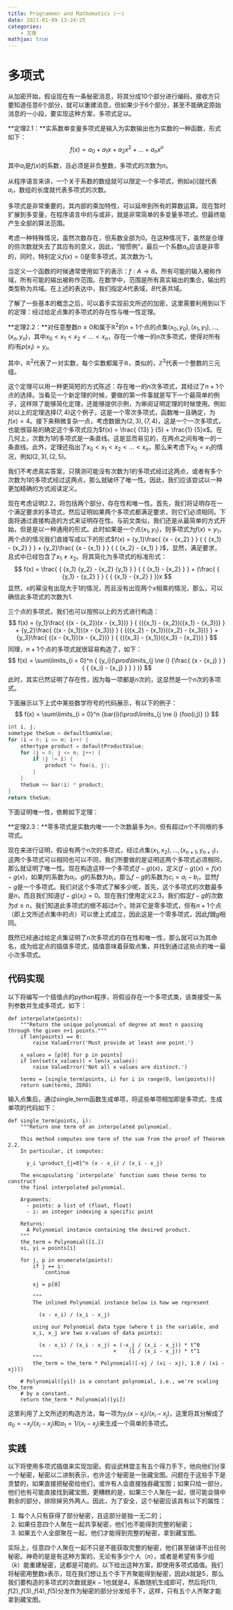 ```yaml
---
title: Programmer and Mathematics (一)
date: 2021-01-09 13:24:25
categories:
    - 文章
mathjax: true
---
```


# 多项式

从加密开始，假设现在有一条秘密消息，将其分成10个部分进行编码，接收方只要知道任意6个部分，就可以重建消息，但如果少于6个部分，甚至不能确定原始消息的一小段，要实现这种方案，多项式足以。

<!-- more -->

**定理2.1：**实系数单变量多项式是输入为实数输出也为实数的一种函数，形式如下：
$$
f(x) = {a_0} + {a_1}x + {a_2}{x^2} + ... + {a_n}{x^n}
$$

其中${a_i}$是$f(x)$的系数，且必须是非负整数，多项式的次数为$n$。

从程序语言来讲，一个关于系数的数组就可以限定一个多项式，例如a[i]就代表${a_i}$，数组的长度就代表多项式的次数。

多项式是非常重要的，其内部的乘加特性，可以延申到所有的算数运算。现在暂时扩展到多变量，在程序语言中的与或非，就是非常简单的多变量多项式，但最终能产生全部的算法范围。

考虑一种特殊情况，虽然次数存在，但系数全部为0。在这种情况下，虽然是合理的但次数就失去了其应有的意义，因此，“按惯例”，最后一个系数${a_n}$应该是非零的，同时，特别定义$f(x) = 0$是零多项式，其次数为-1。

当定义一个函数的时候通常使用如下的表示：$f:A \to B$。所有可能的输入被称作域，所有可能的输出被称作范围。在数学中，范围是所有真实输出的集合，输出的类型称为共域。在上述的表达中，我们指定$A$代表域，$B$代表共域。

了解了一些基本的概念之后，可以着手实现前文所述的加密，这里需要利用到以下的定理：经过给定点集的多项式的存在性与唯一性定理。

**定理2.2：**对任意整数$n \ge 0$和属于$\mathbb{R}^{2}$的$n+1$个点的点集$({x_0},{y_0}),({x_1},{y_1}),...,({x_n},{y_n})$，其中${x_0} < {x_1} < {x_2} < ... < {x_n}$，存在一个唯一的$n$次多项式，使得对所有的$i$有$p({x_i}) = {y_i}$。

其中，$\mathbb{R}^{2}$代表了一对实数，每个实数都属于$\mathbb{R}$，类似的，$\mathbb{Z}^{3}$代表一个整数的三元组。

这个定理可以用一种更简短的方式陈述：存在唯一的$n$次多项式，其经过了$n+1$个点的选择。当看见一个新定理的时候，要做的第一件事就是写下一个最简单的例子，这样除了能够简化定理，还能够提供示例，为审阅证明定理的时候使用。例如对以上的定理选择$(7,4)$这个例子，这是一个零次多项式，函数唯一且确定，为$f(x)=4$。接下来稍微复杂一点，考虑数据为$(2,3),(7,4)$，这是一个一次多项式，也能很容易的确定这个多项式应为$f(x) = \frac{ {13} } {5} + \frac{1} {5}x$。在几何上，次数为1的多项式是一条直线。这是显而易见的，在两点之间有唯一的一条直线。此外，定理还指出了${x_0} < {x_1} < {x_2} < ... < {x_n}$，那么来考虑下${x_0} = {x_1}$的情况，例如$(2,3),(2,5)$。

我们不考虑真实答案，只猜测可能没有次数为1的多项式经过这两点，或者有多个次数为1的多项式经过这两点，那么就破坏了唯一性。因此，我们应该尝试以一种更加精确的方式阅读定义。

现在考虑证明2.2，将包括两个部分，存在性和唯一性。首先，我们将证明存在一个满足要求的多项式，然后证明如果两个多项式都满足要求，则它们必须相同。下面将通过直接构造的方式来证明存在性。与前文类似，我们还是从最简单的方式开始，但是是以一种通用的形式。此时如果是一个点$(x_1, y_1)$，则多项式为$f(x) = {y_1}$，两个点的情况我们直接写成以下的形式$f(x) = {y_1}\frac{ {x - {x_2} } } { { {x_1} - {x_2} } } + {y_2}\frac{ {x - {x_1} } } { { {x_2} - {x_1} } }$，显然，满足要求，且式中已经包含了${x_1} \ne {x_2}$。将其简化为多项式的标准形式：
$$
f(x) = \frac{ { {x_1} {y_2} - {x_2} {y_1} } } { { {x_1} - {x_2} } } + (\frac{ { {y_1} - {y_2} } } { { {x_1} - {x_2} } })x
$$
显然，$x$的幂没有出现大于1的情况，而且没有出现两个$x$相乘的情况，那么，可以确信此多项式的次数为1.

三个点的多项式，我们也可以按照以上的方式进行构造：
$$
f(x) = {y_1}\frac{ {(x - {x_2})(x - {x_3})} } { {({x_1} - {x_2})({x_1} - {x_3})}  } + {y_2}\frac{ {(x - {x_1})(x - {x_3})} } { {({x_2} - {x_1})({x_2} - {x_3})} } + {y_3}\frac{ {(x - {x_1})(x - {x_2})} } { {({x_3} - {x_1})({x_3} - {x_2})} }
$$
同理，$n+1$个点的多项式就很容易构造了，如下：
$$
f(x) = \sum\limits_{i = 0}^n { {y_i}(\prod\limits_{j \ne i} {\frac{ {x - {x_j} } } { { {x_i} - {x_j} } } } )}
$$
此时，其实已然证明了存在性，因为每一项都是$n$次的，这显然是一个$n$次的多项式。

下面展示以下上式中某些数学符号的代码展示，有以下的例子：
$$
f(x) = \sum\limits_{i = 0}^n {bar(i)(\prod\limits_{j \ne i} {foo(i,j)} )}
$$

```c++
int i, j;
sometype theSum = defaultSumValue;
for (i = 0; i <= n; i++) {
	othertype product = defaultProductValue;
	for (j = 0; j <= n; j++) {
		if (j != i) {
			product *= foo(i, j);
		}
	}
	theSum += bar(i) * product;
}
return theSum;
```

下面证明唯一性，依赖如下定理：

**定理2.3：**零多项式是实数内唯一一个次数最多为$n$，但有超过$n$个不同根的多项式。

现在来进行证明，假设有两个$n$次的多项式，经过点集$({x_1},{x_2}),...,({x_{n + 1} },{y_{n + 1} })$，这两个多项式可以相同也可以不同，我们所要做的是证明这两个多项式必须相同，那么就证明了唯一性。现在构造这样一个多项式$(f - g)(x)$，定义$(f - g)(x) = f(x) - g(x)$，如果$f$的系数为$a_i$，$g$的系数为$b_i$，那么$f-g$的系数为$c_i=a_i-b_i$，显然$f-g$是一个多项式。我们对这个多项式了解多少呢，首先，这个多项式的次数最多是$n$，而且我们知道$(f - g)({x_i}) = 0$。现在我们使用定义2.3，我们假定$f-g$的次数为$d \leqslant n$，我们知道此多项式的根不超过$n$个，除非它是零多项式，但有$n+1$个点（即上文所述点集中的点）可以使上式成立，因此这是一个零多项式，因此$f$跟$g$相同。

既然已经通过给定点集证明了$n$次多项式的存在性和唯一性，那么就可以为其命名，成为给定点的插值多项式，插值意味着获取点集，并找到通过这些点的唯一最小次多项式。

## 代码实现

以下将编写一个插值点的python程序，将假设存在一个多项式类，该类接受一系列参数并生成多项式，如下：

```
def interpolate(points):
    """Return the unique polynomial of degree at most n passing through the given n+1 points."""
    if len(points) == 0:
        raise ValueError('Must provide at least one point.')

    x_values = [p[0] for p in points]
    if len(set(x_values)) < len(x_values):
        raise ValueError('Not all x values are distinct.')

    terms = [single_term(points, i) for i in range(0, len(points))]
    return sum(terms, ZERO)
```

输入点集后，通过single_term函数生成单项，将这些单项相加即是多项式，生成单项的代码如下：

```
def single_term(points, i):
    """Return one term of an interpolated polynomial.

    This method computes one term of the sum from the proof of Theorem 2.2.
    In particular, it computes:

      y_i \product_{j=0}^n (x - x_i) / (x_i - x_j)

    The encapsulating `interpolate` function sums these terms to construct
    the final interpolated polynomial.

    Arguments:
      - points: a list of (float, float)
      - i: an integer indexing a specific point

    Returns:
      A Polynomial instance containing the desired product.
    """
    the_term = Polynomial([1.])
    xi, yi = points[i]

    for j, p in enumerate(points):
        if j == i:
            continue

        xj = p[0]

        """
        The inlined Polynomial instance below is how we represent

          (x - x_i) / (x_i - x_j)

        using our Polynomial data type (where t is the variable, and
        x_i, x_j are two x-values of data points):

          (x - x_i) / (x_i - x_j) = (-x_j / (x_i - x_j)) * t^0
                                  +    (1 / (x_i - x_j)) * t^1
        """
        the_term = the_term * Polynomial([-xj / (xi - xj), 1.0 / (xi - xj)])

    # Polynomial([yi]) is a constant polynomial, i.e., we're scaling the_term
    # by a constant.
    return the_term * Polynomial([yi])
```

这里利用了上文所述的构造方法，每一项为${y_i}(x - {x_j})/({x_i} - {x_j})$，这里将其分解成了${a_0} =  - {x_j}/({x_i} - {x_j})$和${a_1} = 1/({x_i} - {x_j})$来生成一个简单的多项式。

## 实践

以下将使用多项式插值来实现加密。假设武林盟主有五个得力手下，他向他们分享一个秘密，秘密以二进制表示，也许这个秘密是一张藏宝图。问题在于这些手下是贪婪的，如果直接把秘密给他们，或许有人会直接独吞藏宝图；如果只给一部分，他们也有可能直接找到藏宝图，更糟糕的是，如果三个人聚在一起，很可能会猜中剩余的部分，排除掉另外两人。因此，为了安全，这个秘密应该具有以下的属性：

1. 每个人只有获得了部分秘密，且这部分是独一无二的；
2. 如果任意四个人聚在一起共享秘密，他们也不能得到完整的秘密；
3. 如果五个人全部聚在一起，他们才能得到完整的秘密，拿到藏宝图。

实际上，任意四个人聚在一起不只是不能获取完整的秘密，他们甚至破译不出任何秘密。神奇的是是有这种方案的，无论有多少个人（$n$），或者是希望有多少组（$k$）能重建秘密，这都是可能的。以下给出这种方案，即使用多项式插值。我们将秘密用整数$s$表示，现在我们想让五个手下齐聚能得到秘密，因此$k$就是5，那么我们要构造的多项式的次数就是$k-1$也就是4，系数随机生成即可，然后将$f(1),f(2),f(3),f(4),f(5)$分发作为秘密的部分分发给手下，这样，只有五个人齐聚才能拿到藏宝图。